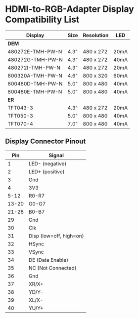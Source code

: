 # HDMI-to-RGB-Adapter Display Compatibility List

Display            | Size  | Resolution | LED
------------------ | ----- | ---------- | ----
**DEM**            |       |            |
 480272E-TMH-PW-N  |  4.3" |  480 x 272 | 20mA
 480272G-TMH-PW-N  |  4.3" |  480 x 272 | 40mA
 480272I-TMH-PW-N  |  4.3" |  480 x 272 | 20mA
 800320A-TMH-PW-N  |  4.6" |  800 x 320 | 60mA
 800480D-TMH-PW-N  |  5.0" |  800 x 480 | 40mA
 800480E-TMH-PW-N  |  5.0" |  800 x 480 | 40mA
**ER**             |       |            |
 TFT043-3          |  4.3" |  480 x 272 | 20mA
 TFT050-3          |  5.0" |  800 x 480 | 40mA
 TFT070-4          |  7.0" |  800 x 480 | 40mA


## Display Connector Pinout

Pin    | Signal
------ | ------
     1 | LED- (negative)
     2 | LED+ (positive)
     3 | Gnd
     4 | 3V3
  5-12 | R0-R7
 13-20 | G0-G7
 21-28 | B0-B7
    29 | Gnd
    30 | Clk
    31 | Disp (low=off, high=on)
    32 | HSync
    33 | VSync
    34 | DE (Data Enable)
    35 | NC (Not Connected)
    36 | Gnd
    37 | XR/X+
    38 | YD/Y-
    39 | XL/X-
    40 | YU/Y+
